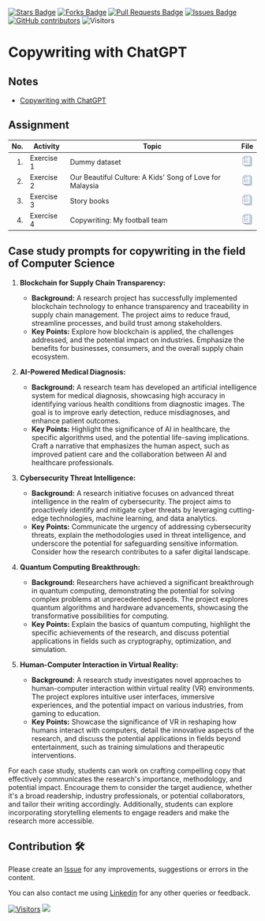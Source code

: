 <a href="https://github.com/drshahizan/SLR-FC/stargazers"><img src="https://img.shields.io/github/stars/drshahizan/SLR-FC" alt="Stars Badge"/></a>
<a href="https://github.com/drshahizan/SLR-FC/network/members"><img src="https://img.shields.io/github/forks/drshahizan/SLR-FC" alt="Forks Badge"/></a>
<a href="https://github.com/drshahizan/SLR-FC"><img src="https://img.shields.io/github/issues-pr/drshahizan/SLR-FC" alt="Pull Requests Badge"/></a>
<a href="https://github.com/drshahizan/SLR-FC/issues"><img src="https://img.shields.io/github/issues/drshahizan/SLR-FC" alt="Issues Badge"/></a>
<a href="https://github.com/drshahizan/SLR-FC/graphs/contributors"><img alt="GitHub contributors" src="https://img.shields.io/github/contributors/drshahizan/SLR-FC?color=2b9348"></a>
![Visitors](https://api.visitorbadge.io/api/visitors?path=https%3A%2F%2Fgithub.com%2Fdrshahizan%2FSLR-FC&labelColor=%23d9e3f0&countColor=%23697689&style=flat)

# Copywriting with ChatGPT
## Notes
- [Copywriting with ChatGPT](https://drshahizan.gitbook.io/copywriting-chatgpt)
  
## Assignment
| No. | Activity | Topic | File |
| -----: | ------ | ------ | :-----: | 
| 1. | Exercise 1 | Dummy dataset | <a href="../exercise/exer1/readme.md" ><img src="../images/rfp.png" width="24px" height="24px" ></a> | 
| 2. | Exercise 2 | Our Beautiful Culture: A Kids' Song of Love for Malaysia | <a href="../exercise/exer2" ><img src="../images/rfp.png" width="24px" height="24px" ></a> | 
| 3. | Exercise 3 | Story books | <a href="../exercise/exer3" ><img src="../images/rfp.png" width="24px" height="24px" ></a> | 
| 4. | Exercise 4 | Copywriting: My football team | <a href="../exercise/exer4" ><img src="../images/rfp.png" width="24px" height="24px" ></a> | 

## Case study prompts for copywriting in the field of Computer Science

1. **Blockchain for Supply Chain Transparency:**
   - **Background:** A research project has successfully implemented blockchain technology to enhance transparency and traceability in supply chain management. The project aims to reduce fraud, streamline processes, and build trust among stakeholders.
   - **Key Points:** Explore how blockchain is applied, the challenges addressed, and the potential impact on industries. Emphasize the benefits for businesses, consumers, and the overall supply chain ecosystem.

2. **AI-Powered Medical Diagnosis:**
   - **Background:** A research team has developed an artificial intelligence system for medical diagnosis, showcasing high accuracy in identifying various health conditions from diagnostic images. The goal is to improve early detection, reduce misdiagnoses, and enhance patient outcomes.
   - **Key Points:** Highlight the significance of AI in healthcare, the specific algorithms used, and the potential life-saving implications. Craft a narrative that emphasizes the human aspect, such as improved patient care and the collaboration between AI and healthcare professionals.

3. **Cybersecurity Threat Intelligence:**
   - **Background:** A research initiative focuses on advanced threat intelligence in the realm of cybersecurity. The project aims to proactively identify and mitigate cyber threats by leveraging cutting-edge technologies, machine learning, and data analytics.
   - **Key Points:** Communicate the urgency of addressing cybersecurity threats, explain the methodologies used in threat intelligence, and underscore the potential for safeguarding sensitive information. Consider how the research contributes to a safer digital landscape.

4. **Quantum Computing Breakthrough:**
   - **Background:** Researchers have achieved a significant breakthrough in quantum computing, demonstrating the potential for solving complex problems at unprecedented speeds. The project explores quantum algorithms and hardware advancements, showcasing the transformative possibilities for computing.
   - **Key Points:** Explain the basics of quantum computing, highlight the specific achievements of the research, and discuss potential applications in fields such as cryptography, optimization, and simulation.

5. **Human-Computer Interaction in Virtual Reality:**
   - **Background:** A research study investigates novel approaches to human-computer interaction within virtual reality (VR) environments. The project explores intuitive user interfaces, immersive experiences, and the potential impact on various industries, from gaming to education.
   - **Key Points:** Showcase the significance of VR in reshaping how humans interact with computers, detail the innovative aspects of the research, and discuss the potential applications in fields beyond entertainment, such as training simulations and therapeutic interventions.

For each case study, students can work on crafting compelling copy that effectively communicates the research's importance, methodology, and potential impact. Encourage them to consider the target audience, whether it's a broad readership, industry professionals, or potential collaborators, and tailor their writing accordingly. Additionally, students can explore incorporating storytelling elements to engage readers and make the research more accessible.

## Contribution 🛠️
Please create an [Issue](https://github.com/drshahizan/SLR-FC/issues) for any improvements, suggestions or errors in the content.

You can also contact me using [Linkedin](https://www.linkedin.com/in/drshahizan/) for any other queries or feedback.

[![Visitors](https://api.visitorbadge.io/api/visitors?path=https%3A%2F%2Fgithub.com%2Fdrshahizan&labelColor=%23697689&countColor=%23555555&style=plastic)](https://visitorbadge.io/status?path=https%3A%2F%2Fgithub.com%2Fdrshahizan)
![](https://hit.yhype.me/github/profile?user_id=81284918)

